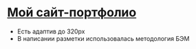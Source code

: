 # [Мой сайт-портфолио](https://roma3928.github.io/my-portfolio/)

<ul>
<li>Есть адаптив до 320px</li>
<li>В написании разметки использовалась методология БЭМ</li>
</ul>


